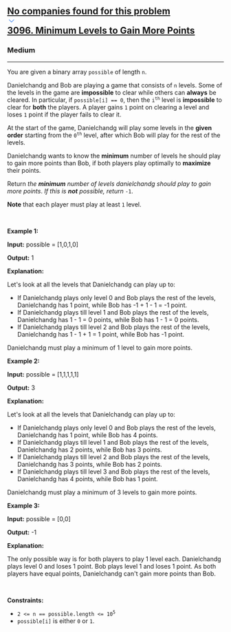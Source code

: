 <h2><a href="https://leetcode.com/problems/minimum-levels-to-gain-more-points/"><div id="big-omega-company-tags"><div id="big-omega-topbar"><div class="companyTagsContainer" style="overflow-x: scroll; flex-wrap: nowrap;"><div class="companyTagsContainer--tag">No companies found for this problem</div></div><div class="companyTagsContainer--chevron"><div><svg version="1.1" id="icon" xmlns="http://www.w3.org/2000/svg" xmlns:xlink="http://www.w3.org/1999/xlink" x="0px" y="0px" viewBox="0 0 32 32" fill="#4087F1" xml:space="preserve" style="width: 20px; --darkreader-inline-fill: #4aa0f2;" data-darkreader-inline-fill=""><polygon points="16,22 6,12 7.4,10.6 16,19.2 24.6,10.6 26,12 "></polygon><rect id="_x3C_Transparent_Rectangle_x3E_" class="st0" fill="none" width="32" height="32"></rect></svg></div></div></div></div>3096. Minimum Levels to Gain More Points</a></h2><h3>Medium</h3><hr><div><p>You are given a binary array <code>possible</code> of length <code>n</code>.</p>

<p>Danielchandg and Bob are playing a game that consists of <code>n</code> levels. Some of the levels in the game are <strong>impossible</strong> to clear while others can <strong>always</strong> be cleared. In particular, if <code>possible[i] == 0</code>, then the <code>i<sup>th</sup></code> level is <strong>impossible</strong> to clear for <strong>both</strong> the players. A player gains <code>1</code> point on clearing a level and loses <code>1</code> point if the player fails to clear it.</p>

<p>At the start of the game, Danielchandg will play some levels in the <strong>given order</strong> starting from the <code>0<sup>th</sup></code> level, after which Bob will play for the rest of the levels.</p>

<p>Danielchandg wants to know the <strong>minimum</strong> number of levels he should play to gain more points than Bob, if both players play optimally to <strong>maximize</strong> their points.</p>

<p>Return <em>the <strong>minimum</strong> number of levels danielchandg should play to gain more points</em>. <em>If this is <strong>not</strong> possible, return</em> <code>-1</code>.</p>

<p><strong>Note</strong> that each player must play at least <code>1</code> level.</p>

<p>&nbsp;</p>
<p><strong class="example">Example 1:</strong></p>

<div class="example-block">
<p><strong>Input:</strong> <span class="example-io">possible = [1,0,1,0]</span></p>

<p><strong>Output:</strong> <span class="example-io">1</span></p>

<p><strong>Explanation:</strong></p>

<p>Let's look at all the levels that Danielchandg can play up to:</p>

<ul>
	<li>If Danielchandg plays only level 0 and Bob plays the rest of the levels, Danielchandg has 1 point, while Bob has -1 + 1 - 1 = -1 point.</li>
	<li>If Danielchandg plays till level 1 and Bob plays the rest of the levels, Danielchandg has 1 - 1 = 0 points, while Bob has 1 - 1 = 0 points.</li>
	<li>If Danielchandg plays till level 2 and Bob plays the rest of the levels, Danielchandg has 1 - 1 + 1 = 1 point, while Bob has -1 point.</li>
</ul>

<p>Danielchandg must play a minimum of 1 level to gain more points.</p>
</div>

<p><strong class="example">Example 2:</strong></p>

<div class="example-block">
<p><strong>Input:</strong> <span class="example-io">possible = [1,1,1,1,1]</span></p>

<p><strong>Output:</strong> <span class="example-io">3</span></p>

<p><strong>Explanation:</strong></p>

<p>Let's look at all the levels that Danielchandg can play up to:</p>

<ul>
	<li>If Danielchandg plays only level 0 and Bob plays the rest of the levels, Danielchandg has 1 point, while Bob has 4 points.</li>
	<li>If Danielchandg plays till level 1 and Bob plays the rest of the levels, Danielchandg has 2 points, while Bob has 3 points.</li>
	<li>If Danielchandg plays till level 2 and Bob plays the rest of the levels, Danielchandg has 3 points, while Bob has 2 points.</li>
	<li>If Danielchandg plays till level 3 and Bob plays the rest of the levels, Danielchandg has 4 points, while Bob has 1 point.</li>
</ul>

<p>Danielchandg must play a minimum of 3 levels to gain more points.</p>
</div>

<p><strong class="example">Example 3:</strong></p>

<div class="example-block">
<p><strong>Input:</strong> <span class="example-io">possible = [0,0]</span></p>

<p><strong>Output:</strong> <span class="example-io">-1</span></p>

<p><strong>Explanation:</strong></p>

<p>The only possible way is for both players to play 1 level each. Danielchandg plays level 0 and loses 1 point. Bob plays level 1 and loses 1 point. As both players have equal points, Danielchandg can't gain more points than Bob.</p>
</div>

<p>&nbsp;</p>
<p><strong>Constraints:</strong></p>

<ul>
	<li><code>2 &lt;= n == possible.length &lt;= 10<sup>5</sup></code></li>
	<li><code>possible[i]</code> is either <code>0</code> or <code>1</code>.</li>
</ul>
</div>